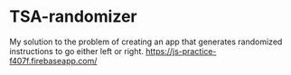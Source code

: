 # TSA-randomizer
My solution to the problem of creating an app that generates randomized instructions to go either left or right.
https://js-practice-f407f.firebaseapp.com/
